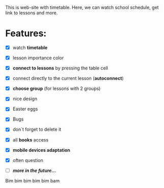 This is web-site with timetable. Here, we can watch school schedule, get link to lessons and more.

# Features:
  - [x] watch **timetable**
  - [x] lesson importance color
  - [x] **connect to lessons** by pressing the table cell
  - [x] connect directly to the current lesson (**autoconnect**)
  - [x] **choose group** (for lessons with 2 groups)
  - [x] nice design
  - [x] Easter eggs
  - [x] Bugs
  - [x] don`t forget to delete it
  - [x] all **books** access
  - [x] **mobile devices adaptation**
  - [x] often question
  - [ ] ***more in the future...***


Bim bim bim bim bim bam